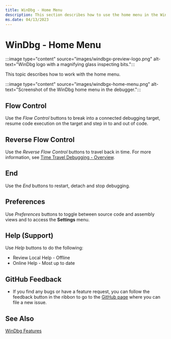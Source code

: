```yaml
---
title: WinDbg - Home Menu
description: This section describes how to use the home menu in the WinDbg debugger.
ms.date: 04/13/2023
---
```


# WinDbg - Home Menu

:::image type="content" source="images/windbgx-preview-logo.png" alt-text="WinDbg logo with a magnifying glass inspecting bits.":::

This topic describes how to work with the home menu.

:::image type="content" source="images/windbgx-home-menu.png" alt-text="Screenshot of the WinDbg home menu in the debugger.":::

## Flow Control

Use the *Flow Control* buttons to break into a connected debugging target, resume code execution on the target and step in to and out of code.

## Reverse Flow Control

Use the *Reverse Flow Control* buttons to travel back in time. For more information, see [Time Travel Debugging - Overview](time-travel-debugging-overview.md).

## End

Use the *End* buttons to restart, detach and stop debugging.

## Preferences

Use *Preferences* buttons to toggle between source code and assembly views and to access the **Settings** menu.

## Help (Support)

Use *Help* buttons to do the following:
- Review Local Help - Offline
- Online Help - Most up to date

## GitHub Feedback

- If you find any bugs or have a feature request, you can follow the feedback button in the ribbon to go to the [GitHub page](https://aka.ms/windbg/feedback) where you can file a new issue.

## See Also

[WinDbg Features](../debugger/debugging-using-windbg-preview.md)
